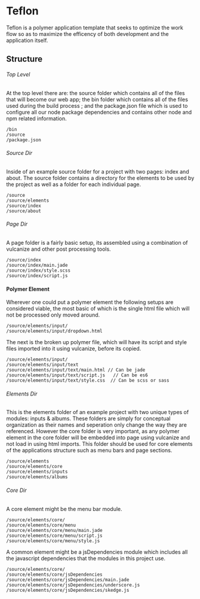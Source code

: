 # Teflon
Teflon is a polymer application template that seeks to optimize the work flow so as to maximize the efficency of both development and the application itself.

## Structure
###### Top Level
At the top level there are: the source folder which contains all of the files that will become our web app; the bin folder which contains all of the files used during the build process ; and the package.json file which is used to configure all our node package dependencies and contains other node and npm related information.
```
/bin
/source
/package.json
```
###### Source Dir
Inside of an example source folder for a project with two pages: index and about. The source folder contains a directory for the elements to be used by the project as well as a folder for each individual page.
```
/source
/source/elements
/source/index
/source/about
```
###### Page Dir
A page folder is a fairly basic setup, its assembled using a combination of vulcanize and other post processing tools.
```
/source/index
/source/index/main.jade
/source/index/style.scss
/source/index/script.js
```
#### Polymer Element
Wherever one could put a polymer element the following setups are considered viable, the most basic of which is the single html file which will not be processed only moved around.
```
/source/elements/input/
/source/elements/input/dropdown.html
```
The next is the broken up polymer file, which will have its script and style files imported into it using vulcanize, before its copied.
```
/source/elements/input/
/source/elements/input/text
/source/elements/input/text/main.html // Can be jade
/source/elements/input/text/script.js   // Can be es6
/source/elements/input/text/style.css  // Can be scss or sass
```
###### Elements Dir
This is the elements folder of an example project with two unique types of modules: inputs & albums. These folders are simply for conceptual organization as their names and seperation only change the way they are referenced. However the core folder is very important, as any polymer element in the core folder will be embedded into page using vulcanize and not load in using html imports. This folder should be used for core elements of the applications structure such as menu bars and page sections.
```
/source/elements
/source/elements/core
/source/elements/inputs
/source/elements/albums
```
###### Core Dir
A  core element might be the menu bar module.
```
/source/elements/core/
/source/elements/core/menu
/source/elements/core/menu/main.jade
/source/elements/core/menu/script.js
/source/elements/core/menu/style.js
```
A common element might be a jsDependencies module which includes all the javascript dependencies that the modules in this project use.
```
/source/elements/core/
/source/elements/core/jsDependencies
/source/elements/core/jsDependencies/main.jade
/source/elements/core/jsDependencies/underscore.js
/source/elements/core/jsDependencies/skedge.js
```
